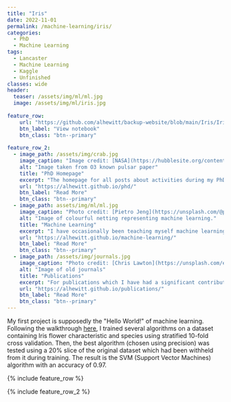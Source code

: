 ```yaml
---
title: "Iris"
date: 2022-11-01
permalink: /machine-learning/iris/
categories:
  - PhD
  - Machine Learning
tags:
  - Lancaster
  - Machine Learning
  - Kaggle
  - Unfinished
classes: wide
header:
  teaser: /assets/img/ml/ml.jpg
  image: /assets/img/ml/iris.jpg
  
feature_row:
    url: "https://github.com/alhewitt/backup-website/blob/main/Iris/Iris.ipynb"
    btn_label: "View notebook"
    btn_class: "btn--primary"
    
feature_row_2:
  - image_path: /assets/img/crab.jpg
    image_caption: "Image credit: [NASA](https://hubblesite.org/contents/media/images/2002/24/1248-Image.html)"
    alt: "Image taken from O3 known pulsar paper"
    title: "PhD Homepage"
    excerpt: "The homepage for all posts about activities during my PhD including outreach, conferences and publications."
    url: "https://alhewitt.github.io/phd/"
    btn_label: "Read More"
    btn_class: "btn--primary"
  - image_path: assets/img/ml/ml.jpg
    image_caption: "Photo credit: [Pietro Jeng](https://unsplash.com/@pietrozj?utm_source=unsplash&utm_medium=referral&utm_content=creditCopyText) on [Unsplash](https://unsplash.com/s/photos/neural-network?utm_source=unsplash&utm_medium=referral&utm_content=creditCopyText)"
    alt: "Image of colourful netting representing machine learning."
    title: "Machine Learning"
    excerpt: "I have occasionally been teaching myself machine learning. Here I document the tutorials I've followed and the projects I've completed."
    url: "https://alhewitt.github.io/machine-learning/"
    btn_label: "Read More"
    btn_class: "btn--primary"
  - image_path: /assets/img/journals.jpg
    image_caption: "Photo credit: [Chris Lawton](https://unsplash.com/es/@chrislawton?utm_source=unsplash&utm_medium=referral&utm_content=creditCopyText) on [Unsplash](https://unsplash.com/s/photos/old-books?utm_source=unsplash&utm_medium=referral&utm_content=creditCopyText)"
    alt: "Image of old journals"
    title: "Publications"
    excerpt: "For publications which I have had a significant contribution to, I have described the contents of the paper and my role in it specifically."
    url: "https://alhewitt.github.io/publications/"
    btn_label: "Read More"
    btn_class: "btn--primary"
---  
```


My first project is supposedly the "Hello World!" of machine learning. Following the walkthrough [here](https://machinelearningmastery.com/machine-learning-in-python-step-by-step/), I trained several algorithms on a dataset containing Iris flower characteristic and species using stratified 10-fold cross validation. Then, the best algorithm (chosen using precision) was tested using a 20% slice of the original dataset which had been withheld from it during training. The result is the SVM (Support Vector Machines) algorithm with an accuracy of 0.97.

{% include feature_row %}

{% include feature_row_2 %}

